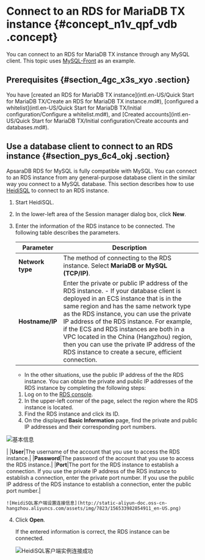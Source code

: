 # Connect to an RDS for MariaDB TX instance {#concept_n1v_qpf_vdb .concept}

You can connect to an RDS for MariaDB TX instance through any MySQL client. This topic uses [MySQL-Front](http://www.mysqlfront.de/) as an example.

## Prerequisites {#section_4gc_x3s_xyo .section}

You have [created an RDS for MariaDB TX instance](intl.en-US/Quick Start for MariaDB TX/Create an RDS for MariaDB TX instance.md#), [configured a whitelist](intl.en-US/Quick Start for MariaDB TX/Initial configuration/Configure a whitelist.md#), and [Created accounts](intl.en-US/Quick Start for MariaDB TX/Initial configuration/Create accounts and databases.md#).

## Use a database client to connect to an RDS instance {#section_pys_6c4_okj .section}

ApsaraDB RDS for MySQL is fully compatible with MySQL. You can connect to an RDS instance from any general-purpose database client in the similar way you connect to a MySQL database. This section describes how to use [HeidiSQL](https://www.heidisql.com/) to connect to an RDS instance.

1.  Start HeidiSQL.
2.  In the lower-left area of the Session manager dialog box, click **New**.
3.  Enter the information of the RDS instance to be connected. The following table describes the parameters.

    |Parameter|Description|
    |---------|-----------|
    |**Network type**|The method of connecting to the RDS instance. Select **MariaDB or MySQL \(TCP/IP\)**.|
    |**Hostname/IP**|Enter the private or public IP address of the RDS instance.     -   If your database client is deployed in an ECS instance that is in the same region and has the same network type as the RDS instance, you can use the private IP address of the RDS instance. For example, if the ECS and RDS instances are both in a VPC located in the China \(Hangzhou\) region, then you can use the private IP address of the RDS instance to create a secure, efficient connection.
    -   In the other situations, use the public IP address of the the RDS instance.
 You can obtain the private and public IP addresses of the RDS instance by completing the following steps:

    1.  Log on to the [RDS console](https://rds.console.aliyun.com).
    2.  In the upper-left corner of the page, select the region where the RDS instance is located.
    3.  Find the RDS instance and click its ID.
    4.  On the displayed **Basic Information** page, find the private and public IP addresses and their corresponding port numbers.

![基本信息](http://static-aliyun-doc.oss-cn-hangzhou.aliyuncs.com/assets/img/7823/15653398282609_en-US.png)

 |
    |**User**|The username of the account that you use to access the RDS instance.|
    |**Password**|The password of the account that you use to access the RDS instance.|
    |**Port**|The port for the RDS instance to establish a connection. If you use the private IP address of the RDS instance to establish a connection, enter the private port number. If you use the public IP address of the RDS instance to establish a connection, enter the public port number.|

    ![HeidiSQL客户端设置连接信息](http://static-aliyun-doc.oss-cn-hangzhou.aliyuncs.com/assets/img/7823/156533982854911_en-US.png)

4.  Click **Open**.

    If the entered information is correct, the RDS instance can be connected.

    ![HeidiSQL客户端实例连接成功](http://static-aliyun-doc.oss-cn-hangzhou.aliyuncs.com/assets/img/7823/15653398292610_en-US.png)


